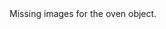<!DOCTYPE html>
<html lang="en">
<body>
    <div class="layout">
        <div class="container">
        Missing images for the oven object.     
  <div class="content">
</body>
</html>
